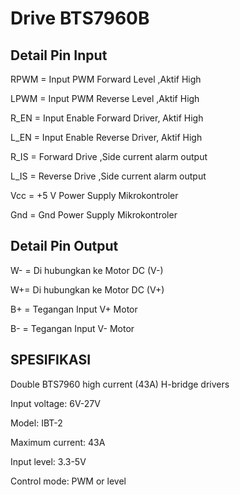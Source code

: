 # Drive BTS7960B

## Detail Pin Input

RPWM = Input PWM Forward Level ,Aktif High

LPWM = Input PWM Reverse Level ,Aktif High

R_EN   = Input Enable Forward Driver, Aktif High

L_EN   = Input Enable Reverse Driver, Aktif High

R_IS     = Forward Drive ,Side current alarm output

L_IS     = Reverse Drive  ,Side current alarm output

Vcc      = +5 V Power Supply Mikrokontroler

Gnd     = Gnd   Power Supply Mikrokontroler


## Detail Pin Output

W-  = Di hubungkan ke Motor DC (V-)

W+= Di hubungkan ke Motor DC (V+)

B+ = Tegangan Input V+ Motor

B-   = Tegangan Input V-  Motor

## SPESIFIKASI

Double BTS7960 high current (43A) H-bridge drivers

Input voltage: 6V-27V

Model: IBT-2

Maximum current: 43A

Input level: 3.3-5V

Control mode: PWM or level
